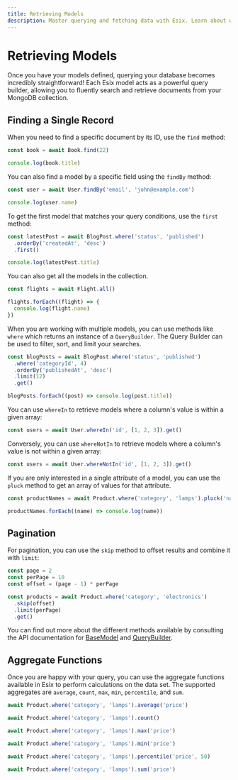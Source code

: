 ```yaml
---
title: Retrieving Models
description: Master querying and fetching data with Esix. Learn about where clauses, ordering, aggregations, and advanced query methods for MongoDB.
---
```


# Retrieving Models

Once you have your models defined, querying your database becomes incredibly straightforward! Each Esix model acts as a powerful query builder, allowing you to fluently search and retrieve documents from your MongoDB collection.

## Finding a Single Record

When you need to find a specific document by its ID, use the `find` method:

```ts
const book = await Book.find(22)

console.log(book.title)
```

You can also find a model by a specific field using the `findBy` method:

```ts
const user = await User.findBy('email', 'john@example.com')

console.log(user.name)
```

To get the first model that matches your query conditions, use the `first`
method:

```ts
const latestPost = await BlogPost.where('status', 'published')
  .orderBy('createdAt', 'desc')
  .first()

console.log(latestPost.title)
```

You can also get all the models in the collection.

```ts
const flights = await Flight.all()

flights.forEach((flight) => {
  console.log(flight.name)
})
```

When you are working with multiple models, you can use methods like `where`
which returns an instance of a `QueryBuilder`. The Query Builder can be used to
filter, sort, and limit your searches.

```ts
const blogPosts = await BlogPost.where('status', 'published')
  .where('categoryId', 4)
  .orderBy('publishedAt', 'desc')
  .limit(12)
  .get()

blogPosts.forEach((post) => console.log(post.title))
```

You can use `whereIn` to retrieve models where a column's value is within a
given array:

```ts
const users = await User.whereIn('id', [1, 2, 3]).get()
```

Conversely, you can use `whereNotIn` to retrieve models where a column's value
is not within a given array:

```ts
const users = await User.whereNotIn('id', [1, 2, 3]).get()
```

If you are only interested in a single attribute of a model, you can use the
`pluck` method to get an array of values for that attribute.

```ts
const productNames = await Product.where('category', 'lamps').pluck('name')

productNames.forEach((name) => console.log(name))
```

## Pagination

For pagination, you can use the `skip` method to offset results and combine it
with `limit`:

```ts
const page = 2
const perPage = 10
const offset = (page - 1) * perPage

const products = await Product.where('category', 'electronics')
  .skip(offset)
  .limit(perPage)
  .get()
```

You can find out more about the different methods available by consulting the
API documentation for [BaseModel](/api/classes/basemodel.html) and
[QueryBuilder](/api/classes/querybuilder.html).

## Aggregate Functions

Once you are happy with your query, you can use the aggregate functions
available in Esix to perform calculations on the data set. The supported
aggregates are `average`, `count`, `max`, `min`, `percentile`, and `sum`.

```ts
await Product.where('category', 'lamps').average('price')

await Product.where('category', 'lamps').count()

await Product.where('category', 'lamps').max('price')

await Product.where('category', 'lamps').min('price')

await Product.where('category', 'lamps').percentile('price', 50)

await Product.where('category', 'lamps').sum('price')
```
